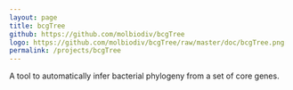 ```yaml
---
layout: page
title: bcgTree
github: https://github.com/molbiodiv/bcgTree
logo: https://github.com/molbiodiv/bcgTree/raw/master/doc/bcgTree.png
permalink: /projects/bcgTree
---
```


A tool to automatically infer bacterial phylogeny from a set of core genes.

